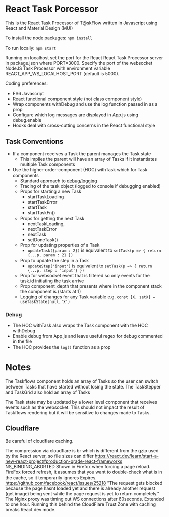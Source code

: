# React Task Porcessor

This is the React Task Processor of T@skFlow written in Javascript using React and Material Design (MUI)

To install the node packages: `npm install` 

To run locally: `npm start`

Running on localhost set the port for the React React Task Processor server in package.json where PORT=3000. Specify the port of the websocket NodeJS Task Processor with environment variable REACT_APP_WS_LOCALHOST_PORT (default is 5000).

Coding preferences:
* ES6 Javascript
* React functional component style (not class component style)
* Wrap components withDebug and use the log function passed in as a prop
* Configure which log messages are displayed in App.js using debug.enable
* Hooks deal with cross-cutting concerns in the React functional style

## Task Conventions
* If a component receives a Task the parent manages the Task state
  * This implies the parent will have an array of Tasks if it instantiates multiple Task components
* Use the higher-order-component (HOC) withTask which for Task components
  * Standard approach to [debug/logging](#Debug)
  * Tracing of the task object (logged to console if debugging enabled)
  * Props for starting a new Task
    * startTaskLoading
    * startTaskError
    * startTask
    * startTaskFn()
  * Props for getting the next Task
    * nextTaskLoading,
    * nextTaskError
    * nextTask
    * setDoneTask()
  * Prop for updating properties of a Task  
    * `updateTask({param : 2})` is equivalent to `setTask(p => { return {...p, param : 2} })`
  * Prop to update the step in a Task
    * `updateStep('input')` is equivalent to `setTask(p => { return {...p, step : 'input'} })`
  * Prop for websocket event that is filtered so only events for the task.id initiating the task arrive
  * Prop component_depth that presents where in the component stack the component is (starts at 1)
  * Logging of changes for any Task variable e.g. `const [X, setX] = useTaskState(null,'X')`

### Debug
* The HOC withTask also wraps the Task component with the HOC withDebug
* Enable debug from App.js and leave useful regex for debug commented in the file
* The HOC provides the `log()` function as a prop

# Notes

The Taskflows component holds an array of Tasks so the user can switch between Tasks that have started without losing the state.
The TaskStepper and TaskGrid also hold an array of Tasks

The Task state may be updated by a lower level component that receives events such as the websocket. This should not impact the
result of Taskflows rendering but it will be sensitive to changes made to Tasks.

## Cloudflare
Be careful of cloudflare caching.

The compression via cloudflare is br which is different from the gzip used by the React server, so file sizes can differ
https://react.dev/learn/start-a-new-react-project#production-grade-react-frameworks 
NS_BINDING_ABORTED Shown in Firefox when forcing a page reload. FireFox forced refresh, it assumes that you want to double-check what is in the cache, so it temporarily ignores Expires. https://github.com/facebook/react/issues/25218 "The request gets blocked because the page hasnt loaded yet and there is already another request (get image) being sent while the page request is yet to return completely."
The Nginx proxy was timing out WS connections after 60seconds. Extended to one hour.
Running this behind the CloudFlare Trust Zone with caching breaks React dev mode.